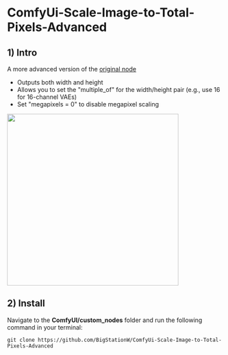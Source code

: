 # ComfyUi-Scale-Image-to-Total-Pixels-Advanced
## 1) Intro
A more advanced version of the [original node](https://github.com/comfyanonymous/ComfyUI/blob/fe01885acf892de636b1b2743903812099bd42e3/comfy_extras/nodes_post_processing.py#L249)
- Outputs both width and height
- Allows you to set the "multiple_of" for the width/height pair (e.g., use 16 for 16-channel VAEs)
- Set "megapixels = 0" to disable megapixel scaling

<img src="https://github.com/user-attachments/assets/a1135189-28c3-4bc4-abcb-70ad98dbac2f" width="400" />

## 2) Install
Navigate to the **ComfyUI/custom_nodes** folder and run the following command in your terminal:

```git clone https://github.com/BigStationW/ComfyUi-Scale-Image-to-Total-Pixels-Advanced```
